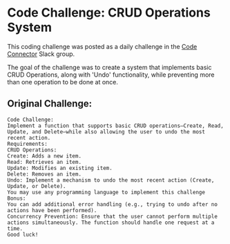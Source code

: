 # Code Challenge: CRUD Operations System

This coding challenge was posted as a daily challenge in the [Code Connector](https://codeconnector.io/) Slack group. 

The goal of the challenge was to create a system that implements basic CRUD Operations, along with 'Undo' functionality, while preventing more than one operation to be done at once.

## Original Challenge:

```
Code Challenge:
Implement a function that supports basic CRUD operations—Create, Read, Update, and Delete—while also allowing the user to undo the most recent action.
Requirements:
CRUD Operations:
Create: Adds a new item.
Read: Retrieves an item.
Update: Modifies an existing item.
Delete: Removes an item.
Undo: Implement a mechanism to undo the most recent action (Create, Update, or Delete).
You may use any programming language to implement this challenge
Bonus:
You can add additional error handling (e.g., trying to undo after no actions have been performed).
Concurrency Prevention: Ensure that the user cannot perform multiple actions simultaneously. The function should handle one request at a time.
Good luck!
```
